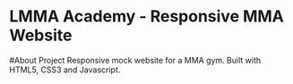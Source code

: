 # LMMA Academy - Responsive MMA Website

#About Project
Responsive mock website for a MMA gym. Built with HTML5, CSS3 and Javascript. 
